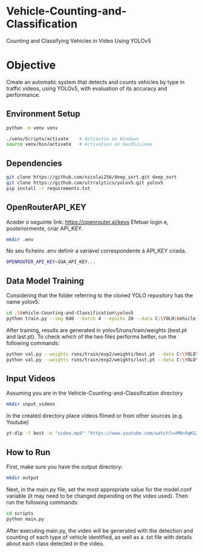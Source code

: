 # Vehicle-Counting-and-Classification
Counting and Classifying Vehicles in Video Using YOLOv5

# Objective
Create an automatic system that detects and counts vehicles by type in traffic videos, using YOLOv5, with evaluation of its accuracy and performance.

## Environment Setup

```bash
python -m venv venv

./venv/Scripts/activate    # Actiavtio on Windows
source venv/bin/activate   # Activation on macOS/Linux
```
## Dependencies
```bash
git clone https://github.com/nicolai256/deep_sort.git deep_sort
git clone https://github.com/ultralytics/yolov5.git yolov5
pip install -r requirements.txt
```

## OpenRouterAPI_KEY
Aceder o seguinte link: https://openrouter.ai/keys
Efetuar login e, posteriormente, criar API_KEY.
```bash
mkdir .env
```
No seu ficheiro .env definir a variável correspondente à API_KEY criada.
```bash
OPENROUTER_API_KEY=SUA_API_KEY...
```

## Data Model Training
Considering that the folder referring to the cloned YOLO repository has the name yolov5:
```bash
cd .\Vehicle-Counting-and-Classification\yolov5
python train.py --img 640 --batch 4 --epochs 20 --data C:\YOLO\Vehicle-Counting-and-Classification\data\VeiculoT2\data.yaml --weights yolov5s.pt --cache --workers 0
```
After training, results are generated in yolov5/runs/train/weights (best.pt and last.pt). To check which of the two files performs better, run the following commands:
```bash
python val.py --weights runs/train/exp2/weights/best.pt --data C:\YOLO\Vehicle-Counting-and-Classification\data\VeiculoT2\data.yaml --img 640   #best.pt
python val.py --weights runs/train/exp2/weights/last.pt --data C:\YOLO\Vehicle-Counting-and-Classification\data\VeiculoT2\data.yaml --img 640   #last.pt
```

## Input Videos
Assuming you are in the Vehicle-Counting-and-Classification directory
```bash
mkdir input_videos
```
In the created directory place videos filmed or from other sources (e.g. Youtube)
```bash
yt-dlp -f best -o "video.mp4" "https://www.youtube.com/watch?v=MNn9qKG2UFI&list=PLcQZGj9lFR7y5WikozDSrdk6UCtAnM9mB&index=1&pp=iAQB"  #video from Youtube
```

## How to Run
First, make sure you have the output directory:
```bash
mkdir output
```
Next, in the main.py file, set the most appropriate value for the model.conf variable (it may need to be changed depending on the video used).
Then run the following commands:
```bash
cd scripts
python main.py
```
After executing main.py, the video will be generated with the detection and counting of each type of vehicle identified, as well as a .txt file with details about each class detected in the video.

